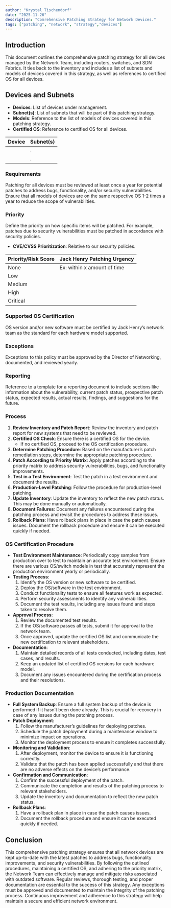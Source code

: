 ```yaml
---
author: "Krystal Tischendorf"
date: "2025-11-26"
description: "Comrehensive Patching Strategy for Network Devices."
tags: ["patching", "network", "strategy","devices"]
---
```


## Introduction

This document outlines the comprehensive patching strategy for all devices managed by the Network Team, including routers, switches, and SDN Fabrics. It ties back to the inventory and includes a list of subnets and models of devices covered in this strategy, as well as references to certified OS for all devices.

## Devices and Subnets

- **Devices**: List of devices under management.
- **Subnet(s)**: List of subnets that will be part of this patching strategy.
- **Models**: Reference to the list of models of devices covered in this patching strategy.
- **Certified OS**: Reference to certified OS for all devices.

| Device               | Subnet(s) |
| -------------------- | ------------- |
|                      |.  |
|                      |.  |
### Requirements

Patching for all devices must be reviewed at least once a year for potential patches to address bugs, functionality, and/or security vulnerabilities. Ensure that all models of devices are on the same respective OS 1-2 times a year to reduce the scope of vulnerabilities.

### Priority

Define the priority on how specific items will be patched. For example, patches due to security vulnerabilities must be patched in accordance with security policies.

- **CVE/CVSS Prioritization**: Relative to our security policies.

| Priority/Risk Score  | Jack Henry Patching Urgency |
| -------------------- | ------------- |
| None         | Ex:  within x amount of time  |
| Low         |   |
|Medium        |   |
| High         |   |
| Critical      |



### Supported OS Certification

OS version and/or new software must be certified by Jack Henry’s network team as the standard for each hardware model supported. 

### Exceptions

Exceptions to this policy must be approved by the Director of Networking, documented, and reviewed yearly. 

### Reporting

Reference to a template for a reporting document to include sections like information about the vulnerability, current patch status, prospective patch status, expected results, actual results, findings, and suggestions for the future.

### Process

1. **Review Inventory and Patch Report**: Review the inventory and patch report for new systems that need to be reviewed.
2. **Certified OS Check**: Ensure there is a certified OS for the device.
   - If no certified OS, proceed to the OS certification procedure.
3. **Determine Patching Procedure**: Based on the manufacturer’s patch remediation steps, determine the appropriate patching procedure.
4. **Patch According to Priority Matrix**: Apply patches according to the priority matrix to address security vulnerabilities, bugs, and functionality improvements.
5. **Test in a Test Environment**: Test the patch in a test environment and document the results.
6. **Production-Level Patching**: Follow the procedure for production-level patching.
7. **Update Inventory**: Update the inventory to reflect the new patch status. This may be done manually or automatically.
8. **Document Failures**: Document any failures encountered during the patching process and revisit the procedures to address these issues.
9. **Rollback Plans**: Have rollback plans in place in case the patch causes issues. Document the rollback procedure and ensure it can be executed quickly if needed.

### OS Certification Procedure

- **Test Environment Maintenance**: Periodically copy samples from production over to test to maintain an accurate test environment. Ensure there are various OS/switch models in test that accurately represent the production environment yearly or periodically.
- **Testing Process**:
  1. Identify the OS version or new software to be certified.
  2. Deploy the OS/software in the test environment.
  3. Conduct functionality tests to ensure all features work as expected.
  4. Perform security assessments to identify any vulnerabilities.
  5. Document the test results, including any issues found and steps taken to resolve them.
- **Approval Process**:
  1. Review the documented test results.
  2. If the OS/software passes all tests, submit it for approval to the network team.
  3. Once approved, update the certified OS list and communicate the new certification to relevant stakeholders.
- **Documentation**:
  1. Maintain detailed records of all tests conducted, including dates, test cases, and results.
  2. Keep an updated list of certified OS versions for each hardware model.
  3. Document any issues encountered during the certification process and their resolutions.

### Production Documentation

- **Full System Backup**: Ensure a full system backup of the device is performed if it hasn’t been done already. This is crucial for recovery in case of any issues during the patching process.
- **Patch Deployment**:
  1. Follow the manufacturer’s guidelines for deploying patches.
  2. Schedule the patch deployment during a maintenance window to minimize impact on operations.
  3. Monitor the deployment process to ensure it completes successfully.
- **Monitoring and Validation**:
  1. After deployment, monitor the device to ensure it is functioning correctly.
  2. Validate that the patch has been applied successfully and that there are no adverse effects on the device’s performance.
- **Confirmation and Communication**:
  1. Confirm the successful deployment of the patch.
  2. Communicate the completion and results of the patching process to relevant stakeholders.
  3. Update the inventory and documentation to reflect the new patch status.
- **Rollback Plans**:
  1. Have a rollback plan in place in case the patch causes issues.
  2. Document the rollback procedure and ensure it can be executed quickly if needed.

## Conclusion

This comprehensive patching strategy ensures that all network devices are kept up-to-date with the latest patches to address bugs, functionality improvements, and security vulnerabilities. By following the outlined procedures, maintaining a certified OS, and adhering to the priority matrix, the Network Team can effectively manage and mitigate risks associated with outdated software. Regular reviews, thorough testing, and proper documentation are essential to the success of this strategy. Any exceptions must be approved and documented to maintain the integrity of the patching process. Continuous improvement and adherence to this strategy will help maintain a secure and efficient network environment.

